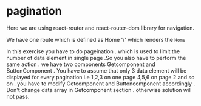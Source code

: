 # pagination

Here we are using react-router and react-router-dom library for navigation.

We have one route which is defined as Home '/' which renders the <code>Home</code>

In this exercise you have to do pageination .
which is used to limit the number of data element in single page .So you also have to perform the same action .
we have two components Getcomponent and ButtonComponent . You have to assume that only 3 data element will be displayed for every pagination i.e 1,2,3 on one page 4,5,6 on page 2 and so on . you have to modify Getcomponent and Buttoncomponent accordingly . Don't change data array in Getcomponent section . otherwise solution will not pass.
